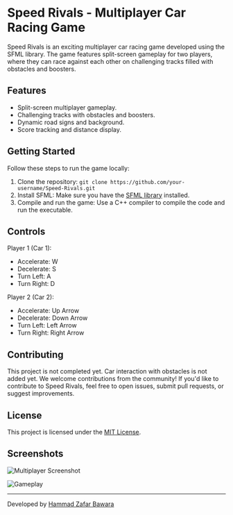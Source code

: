 # Speed Rivals - Multiplayer Car Racing Game

Speed Rivals is an exciting multiplayer car racing game developed using the SFML library. The game features split-screen gameplay for two players, where they can race against each other on challenging tracks filled with obstacles and boosters.

## Features

- Split-screen multiplayer gameplay.
- Challenging tracks with obstacles and boosters.
- Dynamic road signs and background.
- Score tracking and distance display.

## Getting Started

Follow these steps to run the game locally:

1. Clone the repository: `git clone https://github.com/your-username/Speed-Rivals.git`
2. Install SFML: Make sure you have the [SFML library](https://www.sfml-dev.org/download.php) installed.
3. Compile and run the game: Use a C++ compiler to compile the code and run the executable.

## Controls

Player 1 (Car 1):
- Accelerate: W
- Decelerate: S
- Turn Left: A
- Turn Right: D

Player 2 (Car 2):
- Accelerate: Up Arrow
- Decelerate: Down Arrow
- Turn Left: Left Arrow
- Turn Right: Right Arrow

## Contributing

This project is not completed yet. Car interaction with obstacles is not added yet. We welcome contributions from the community! If you'd like to contribute to Speed Rivals, feel free to open issues, submit pull requests, or suggest improvements.

## License

This project is licensed under the [MIT License](LICENSE).

## Screenshots
![Multiplayer Screenshot](https://github.com/hammadbawara/Speed-Rivals/assets/51308210/778d4ff0-f0c3-4639-a4d7-0d8f4343c618)

![Gameplay](https://github.com/hammadbawara/Speed-Rivals/assets/51308210/b2d9901d-f704-43bb-bae9-f26ff37df6f0)


---

Developed by [Hammad Zafar Bawara](https://github.com/hammadbawara)
